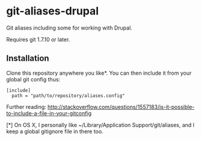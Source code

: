 git-aliases-drupal
==================

Git aliases including some for working with Drupal.

Requires git 1.7.10 or later.

Installation
------------

Clone this repository anywhere you like*.
You can then include it from your global git config thus:

````
[include]
  path = "path/to/repository/aliases.config"
````

Further reading: http://stackoverflow.com/questions/1557183/is-it-possible-to-include-a-file-in-your-gitconfig

[*] On OS X, I personally like ~/Library/Application Support/git/aliases, and I
keep a global gitignore file in there too.
